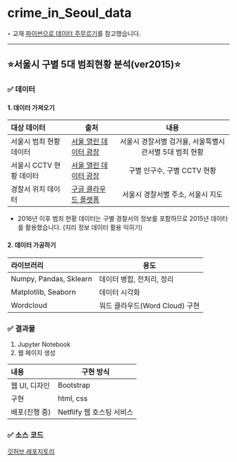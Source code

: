 # crime_in_Seoul_data
‣ 교재 [파이썬으로 데이터 주무르기](http://www.yes24.com/Product/Goods/57670268)를 참고했습니다.

---

## ⭐️서울시 구별 5대 범죄현황 분석(ver2015)⭐️

### ✅ 데이터
#### 1. 데이터 가져오기
| 대상 데이터 | 출처 | 내용 
| :- | - | :-: | 
| 서울시 범죄 현황 데이터 | [서울 열린 데이터 광장](https://data.seoul.go.kr/dataList/datasetList.do)  | 서울시 경찰서별 검거율, 서울특별시 관서별 5대 범죄 현황
| 서울시 CCTV 현황 데이터 | [서울 열린 데이터 광장](https://data.seoul.go.kr/dataList/datasetList.do)  | 구별 인구수, 구별 CCTV 현황
| 경찰서 위치 데이터 | [구글 클라우드 플랫폼](https://console.cloud.google.com/apis/library/geocoding-backend.googleapis.com?project=quixotic-strand-305510) | 서울시 경찰서별 주소, 서울시 지도

+ 2016년 이후 범죄 현황 데이터는 구별 경찰서의 정보를 포함하므로 2015년 데이터를 활용했습니다. (지리 정보 데이터 활용 익히기)

#### 2. 데이터 가공하기
|라이브러리 | 용도
| :- | - 
| Numpy, Pandas, Sklearn| 데이터 병합, 전처리, 정리
| Matplotlib, Seaborn | 데이터 시각화 
| Wordcloud | 워드 클라우드(Word Cloud) 구현

### ✅ 결과물
1. Jupyter Notebook
2. 웹 페이지 생성


|내용 | 구현 방식 
| :- | - 
| 웹 UI, 디자인 | Bootstrap 
| 구현 | html, css 
| 배포(진행 중) | Netflify 웹 호스팅 서비스

### ✅ 소스 코드
[깃허브 레포지토리](https://github.com/HyunJin0505/crime_in_Seoul_data)




